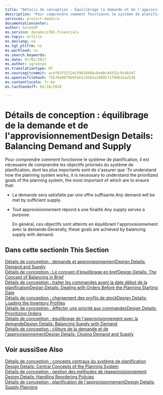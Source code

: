 ```yaml
---
title: "Détails de conception - Équilibrage la demande et de l'approvisionnement | Microsoft Docs"
description: "Pour comprendre comment fonctionne le système de planification, il est nécessaire de comprendre les objectifs priorisés du système de planification, dont les plus importants sont de s'assurer que toute demande est satisfaite par suffisamment d'approvisionnement et n'importe quel approvisionnement atteint un but."
services: project-madeira
documentationcenter: 
author: SorenGP
ms.service: dynamics365-financials
ms.topic: article
ms.devlang: na
ms.tgt_pltfrm: na
ms.workload: na
ms.search.keywords: 
ms.date: 07/01/2017
ms.author: sgroespe
ms.translationtype: HT
ms.sourcegitcommit: acef03f32124c5983846bc6ed0c4d332c9c8b347
ms.openlocfilehash: 75b76e0079b9feb1c8265a248957179d62ea2536
ms.contentlocale: fr-be
ms.lasthandoff: 04/16/2018

---
```

# <a name="design-details-balancing-demand-and-supply"></a><span data-ttu-id="fa6ed-103">Détails de conception : équilibrage de la demande et de l'approvisionnement</span><span class="sxs-lookup"><span data-stu-id="fa6ed-103">Design Details: Balancing Demand and Supply</span></span>
<span data-ttu-id="fa6ed-104">Pour comprendre comment fonctionne le système de planification, il est nécessaire de comprendre les objectifs priorisés du système de planification, dont les plus importants sont de s'assurer que :</span><span class="sxs-lookup"><span data-stu-id="fa6ed-104">To understand how the planning system works, it is necessary to understand the prioritized goals of the planning system, the most important of which are to ensure that:</span></span>  

- <span data-ttu-id="fa6ed-105">La demande sera satisfaite par une offre suffisante.</span><span class="sxs-lookup"><span data-stu-id="fa6ed-105">Any demand will be met by sufficient supply.</span></span>  
- <span data-ttu-id="fa6ed-106">Tout approvisionnement répond à une finalité.</span><span class="sxs-lookup"><span data-stu-id="fa6ed-106">Any supply serves a purpose.</span></span>  

  <span data-ttu-id="fa6ed-107">En général, ces objectifs sont atteints en équilibrant l'approvisionnement avec la demande.</span><span class="sxs-lookup"><span data-stu-id="fa6ed-107">Generally, these goals are achieved by balancing supply with demand.</span></span>  

## <a name="in-this-section"></a><span data-ttu-id="fa6ed-108">Dans cette section</span><span class="sxs-lookup"><span data-stu-id="fa6ed-108">In This Section</span></span>  
[<span data-ttu-id="fa6ed-109">Détails de conception : demande et approvisionnement</span><span class="sxs-lookup"><span data-stu-id="fa6ed-109">Design Details: Demand and Supply</span></span>](design-details-demand-and-supply.md)  
[<span data-ttu-id="fa6ed-110">Détails de conception : Le concept d'équilibrage en bref</span><span class="sxs-lookup"><span data-stu-id="fa6ed-110">Design Details: The Concept of Balancing in Brief</span></span>](design-details-the-concept-of-balancing-in-brief.md)  
[<span data-ttu-id="fa6ed-111">Détails de conception : traiter les commandes avant la date début de la planification</span><span class="sxs-lookup"><span data-stu-id="fa6ed-111">Design Details: Dealing with Orders Before the Planning Starting Date</span></span>](design-details-dealing-with-orders-before-the-planning-starting-date.md)  
[<span data-ttu-id="fa6ed-112">Détails de conception : chargement des profils de stock</span><span class="sxs-lookup"><span data-stu-id="fa6ed-112">Design Details: Loading the Inventory Profiles</span></span>](design-details-loading-the-inventory-profiles.md)  
[<span data-ttu-id="fa6ed-113">Détails de conception : Affecter une priorité aux commandes</span><span class="sxs-lookup"><span data-stu-id="fa6ed-113">Design Details: Prioritizing Orders</span></span>](design-details-prioritizing-orders.md)  
[<span data-ttu-id="fa6ed-114">Détails de conception : équilibrage de l'approvisionnement avec la demande</span><span class="sxs-lookup"><span data-stu-id="fa6ed-114">Design Details: Balancing Supply with Demand</span></span>](design-details-balancing-supply-with-demand.md)  
[<span data-ttu-id="fa6ed-115">Détails de conception : clôture de la demande et de l'approvisionnement</span><span class="sxs-lookup"><span data-stu-id="fa6ed-115">Design Details: Closing Demand and Supply</span></span>](design-details-closing-demand-and-supply.md)  

## <a name="see-also"></a><span data-ttu-id="fa6ed-116">Voir aussi</span><span class="sxs-lookup"><span data-stu-id="fa6ed-116">See Also</span></span>  
 <span data-ttu-id="fa6ed-117">[Détails de conception : concepts centraux du système de planification](design-details-central-concepts-of-the-planning-system.md) </span><span class="sxs-lookup"><span data-stu-id="fa6ed-117">[Design Details: Central Concepts of the Planning System](design-details-central-concepts-of-the-planning-system.md) </span></span>  
 <span data-ttu-id="fa6ed-118">[Détails de conception : gestion des méthodes de réapprovisionnement](design-details-handling-reordering-policies.md) </span><span class="sxs-lookup"><span data-stu-id="fa6ed-118">[Design Details: Handling Reordering Policies](design-details-handling-reordering-policies.md) </span></span>  
 [<span data-ttu-id="fa6ed-119">Détails de conception : planification de l'approvisionnement</span><span class="sxs-lookup"><span data-stu-id="fa6ed-119">Design Details: Supply Planning</span></span>](design-details-supply-planning.md)

